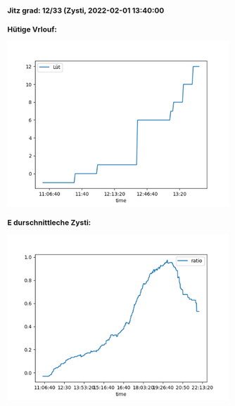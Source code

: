 ### Jitz grad: 12/33 (Zysti, 2022-02-01 13:40:00

### Hütige Vrlouf:
![Graph](Today.png)

### E durschnittleche Zysti:
![Graph](Zysti.png)